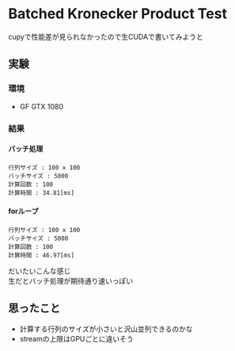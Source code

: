 # Batched Kronecker Product Test

cupyで性能差が見られなかったので生CUDAで書いてみようと

## 実験
### 環境
- GF GTX 1080
### 結果
#### バッチ処理
```
行列サイズ : 100 x 100
バッチサイズ : 5000
計算回数 : 100
計算時間 : 34.81[ms]
```
#### forループ
```
行列サイズ : 100 x 100
バッチサイズ : 5000
計算回数 : 100
計算時間 : 46.97[ms]
```

だいたいこんな感じ  
生だとバッチ処理が期待通り速いっぽい

## 思ったこと
- 計算する行列のサイズが小さいと沢山並列できるのかな
- streamの上限はGPUごとに違いそう
